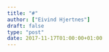 ```yaml
---
title: "#"
author: ["Eivind Hjertnes"]
draft: false
type: "post"
date: 2017-11-17T01:00:00+01:00
---
```

